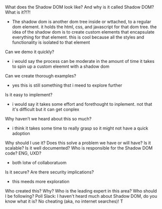 What does the Shadow DOM look like? And why is it called Shadow DOM? What is it?!?!

- The shadow dom is another dom tree inside or wttached, to a regular dom element. it holds the html, css, and javascript for that dom tree. the idea of the shadow dom is to create custom elements that encapsulate everything for that element. this is cool because all the styles and functionality is isolated to that element

Can we demo it quickly?

- i would say the process can be moderate in the amount of time it takes to spin up a custom eleemnt with a shadow dom

Can we create thorough examples?

- yes this is still something thst i meed to explore further

Is it easy to implement?

- i would say it takes some effort and forethought to inplement. not that it's difficult but it can get conplex 

Why haven’t we heard about this so much?

- i think it takes some time to really grasp so it might not have a quick adoption

Why should I use it? Does this solve a problem we have or will have?
Is it scalable?
Is it well documented?
Who is responsible for the Shadow DOM code? ENG, UXD?

- both lotw of collaboratuom

Is it secure? Are there security implications?

- this meeds more exploration

Who created this? Why?
Who is the leading expert in this area?
Who should I be following?
Poll Slack: I haven't heard much about Shadow DOM, do you know what it is? No cheating (aka, no internet searches)!
T
